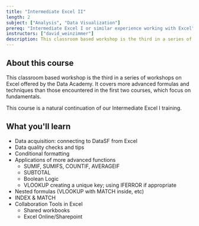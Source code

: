 ```yaml
---
title: "Intermediate Excel II"
length: 2
subject: ["Analysis", "Data Visualization"]
prereq: "Intermediate Excel I or similar experience working with Excel"
instructors: ["david_weinzimmer"]
description: This classroom based workshop is the third in a series of workshops on Excel offered by the Data Academy.
---
```


## About this course
This classroom based workshop is the third in a series of workshops on Excel offered by the Data Academy. It covers more advanced formulas and techniques than those encountered in the first two courses, which focus on fundamentals. 

This course is a natural continuation of our Intermediate Excel I training.      


## What you'll learn

- Data acquisition: connecting to DataSF from Excel
- Data quality checks and tips
- Conditional formatting
- Applications of more advanced functions
	- SUMIF, SUMIFS, COUNTIF, AVERAGEIF
	- SUBTOTAL
	- Boolean Logic
	- VLOOKUP creating a unique key; using IFERROR if appropriate
- Nested formulas (VLOOKUP with MATCH inside, etc)
- INDEX & MATCH
- Collaboration Tools in Excel
	- Shared workbooks
	- Excel Online/Sharepoint

 

